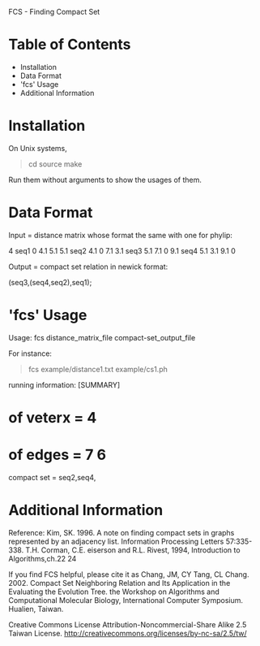 FCS - Finding Compact Set

Table of Contents
=================

- Installation
- Data Format
- 'fcs' Usage
- Additional Information

Installation
============================

On Unix systems,
>cd source
>make

Run them without arguments to show the usages of them.

Data Format
============================

Input = distance matrix whose format the same with one for phylip:

4
seq1 0 4.1 5.1 5.1
seq2 4.1 0 7.1 3.1 
seq3 5.1 7.1 0 9.1
seq4 5.1 3.1 9.1 0

Output = compact set relation in newick format:

(seq3,(seq4,seq2),seq1);

'fcs' Usage
=================

Usage: fcs distance_matrix_file compact-set_output_file

For instance:
>fcs example/distance1.txt example/cs1.ph

running information:
[SUMMARY]
# of veterx = 4
# of edges  = 7 6
compact set = seq2,seq4,

Additional Information
======================

Reference: 
Kim, SK. 1996. A note on finding compact sets in graphs represented by an adjacency list. Information Processing Letters 57:335-338.
T.H. Corman, C.E. eiserson and R.L. Rivest, 1994, Introduction to Algorithms,ch.22 24

If you find FCS helpful, please cite it as
Chang, JM, CY Tang, CL Chang. 2002. Compact Set Neighboring Relation and Its Application in the Evaluating the Evolution Tree. the Workshop on Algorithms and Computational Molecular Biology, International Computer Symposium. Hualien, Taiwan.

Creative Commons License 
Attribution-Noncommercial-Share Alike 2.5 Taiwan License. 
http://creativecommons.org/licenses/by-nc-sa/2.5/tw/
